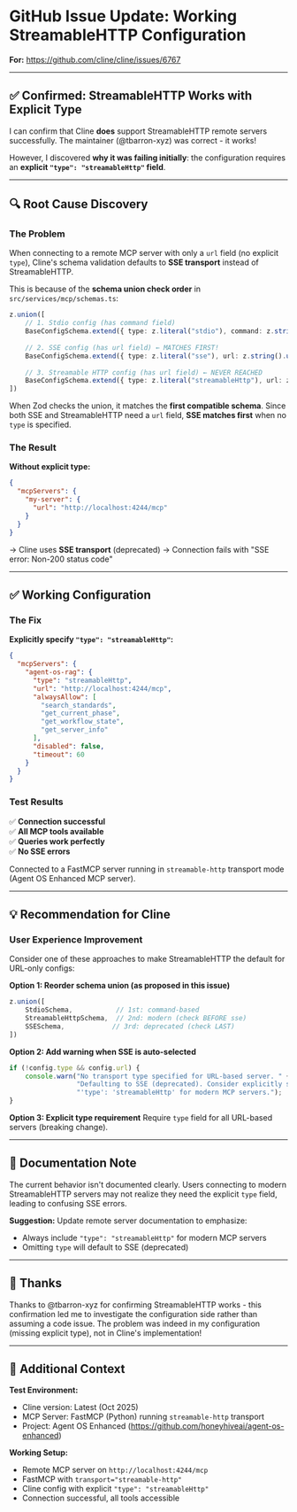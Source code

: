 # GitHub Issue Update: Working StreamableHTTP Configuration

**For:** https://github.com/cline/cline/issues/6767

---

## ✅ Confirmed: StreamableHTTP Works with Explicit Type

I can confirm that Cline **does** support StreamableHTTP remote servers successfully. The maintainer (@tbarron-xyz) was correct - it works!

However, I discovered **why it was failing initially**: the configuration requires an **explicit `"type": "streamableHttp"` field**.

---

## 🔍 Root Cause Discovery

### The Problem

When connecting to a remote MCP server with only a `url` field (no explicit `type`), Cline's schema validation defaults to **SSE transport** instead of StreamableHTTP.

This is because of the **schema union check order** in `src/services/mcp/schemas.ts`:

```typescript
z.union([
    // 1. Stdio config (has command field)
    BaseConfigSchema.extend({ type: z.literal("stdio"), command: z.string(), ... }),
    
    // 2. SSE config (has url field) ← MATCHES FIRST!
    BaseConfigSchema.extend({ type: z.literal("sse"), url: z.string().url(), ... }),
    
    // 3. Streamable HTTP config (has url field) ← NEVER REACHED
    BaseConfigSchema.extend({ type: z.literal("streamableHttp"), url: z.string().url(), ... }),
])
```

When Zod checks the union, it matches the **first compatible schema**. Since both SSE and StreamableHTTP need a `url` field, **SSE matches first** when no `type` is specified.

### The Result

**Without explicit type:**
```json
{
  "mcpServers": {
    "my-server": {
      "url": "http://localhost:4244/mcp"
    }
  }
}
```
→ Cline uses **SSE transport** (deprecated) → Connection fails with "SSE error: Non-200 status code"

---

## ✅ Working Configuration

### The Fix

**Explicitly specify `"type": "streamableHttp"`:**

```json
{
  "mcpServers": {
    "agent-os-rag": {
      "type": "streamableHttp",
      "url": "http://localhost:4244/mcp",
      "alwaysAllow": [
        "search_standards",
        "get_current_phase",
        "get_workflow_state",
        "get_server_info"
      ],
      "disabled": false,
      "timeout": 60
    }
  }
}
```

### Test Results

✅ **Connection successful**  
✅ **All MCP tools available**  
✅ **Queries work perfectly**  
✅ **No SSE errors**

Connected to a FastMCP server running in `streamable-http` transport mode (Agent OS Enhanced MCP server).

---

## 💡 Recommendation for Cline

### User Experience Improvement

Consider one of these approaches to make StreamableHTTP the default for URL-only configs:

**Option 1: Reorder schema union (as proposed in this issue)**
```typescript
z.union([
    StdioSchema,           // 1st: command-based
    StreamableHttpSchema,  // 2nd: modern (check BEFORE sse)
    SSESchema,            // 3rd: deprecated (check LAST)
])
```

**Option 2: Add warning when SSE is auto-selected**
```typescript
if (!config.type && config.url) {
    console.warn("No transport type specified for URL-based server. " +
                 "Defaulting to SSE (deprecated). Consider explicitly setting " +
                 "'type': 'streamableHttp' for modern MCP servers.");
}
```

**Option 3: Explicit type requirement**
Require `type` field for all URL-based servers (breaking change).

---

## 📝 Documentation Note

The current behavior isn't documented clearly. Users connecting to modern StreamableHTTP servers may not realize they need the explicit `type` field, leading to confusing SSE errors.

**Suggestion:** Update remote server documentation to emphasize:
- Always include `"type": "streamableHttp"` for modern MCP servers
- Omitting `type` will default to SSE (deprecated)

---

## 🙏 Thanks

Thanks to @tbarron-xyz for confirming StreamableHTTP works - this confirmation led me to investigate the configuration side rather than assuming a code issue. The problem was indeed in my configuration (missing explicit type), not in Cline's implementation!

---

## 🔗 Additional Context

**Test Environment:**
- Cline version: Latest (Oct 2025)
- MCP Server: FastMCP (Python) running `streamable-http` transport
- Project: Agent OS Enhanced (https://github.com/honeyhiveai/agent-os-enhanced)

**Working Setup:**
- Remote MCP server on `http://localhost:4244/mcp`
- FastMCP with `transport="streamable-http"`
- Cline config with explicit `"type": "streamableHttp"`
- Connection successful, all tools accessible
